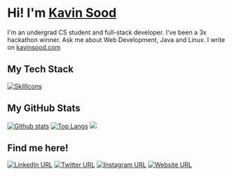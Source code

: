 # Hi! I'm [Kavin Sood](https://kavinsood.com)

I'm an undergrad CS student and full-stack developer. 
I've been a 3x hackathon winner.
Ask me about Web Development, Java and Linux.
I write on [kavinsood.com](https://kavinsood.com)

## My Tech Stack
[![SkillIcons](https://skillicons.dev/icons?i=js,ts,html,css,nodejs,py,tailwind,angular,mysql,mongodb,prisma,docker,figma,java,c)](https://skillicons.dev)<br/>

## My GitHub Stats

<a href="#">![Github stats](https://github-readme-streak-stats.herokuapp.com/?user=k2s09&theme=blueberry&hide_border=true)</a>
<a href="#">![Top Langs](https://github-readme-stats.vercel.app/api/top-langs/?username=k2s09&layout=compact&theme=blueberry&count_private=true&hide_border=true)</a>
![](https://komarev.com/ghpvc/?username=k2s09)

## Find me here!
[![LinkedIn URL](https://skillicons.dev/icons?i=linkedin)](https://www.linkedin.com/in/kavinsood)
[![Twitter URL](https://skillicons.dev/icons?i=twitter)](https://twitter.com/itskavins)
[![Instagram URL](https://skillicons.dev/icons?i=instagram)](https://www.instagram.com/kavinsood_)
[![Website URL](https://skillicons.dev/icons?i=vercel)](https://kavinsood.com)

